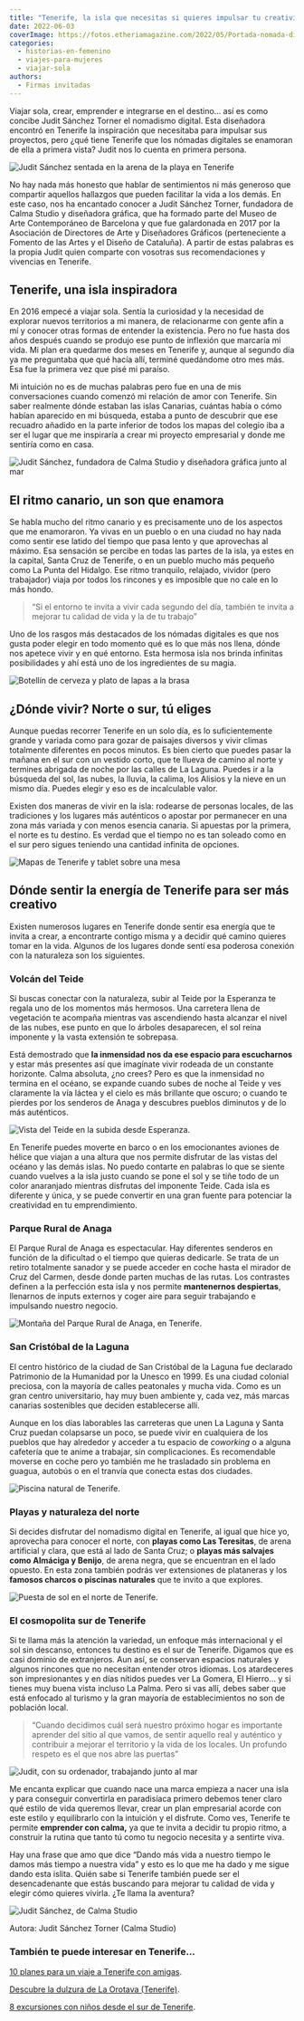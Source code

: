 ```yaml
---
title: "Tenerife, la isla que necesitas si quieres impulsar tu creatividad"
date: 2022-06-03
coverImage: https://fotos.etheriamagazine.com/2022/05/Portada-nomada-digital-tenerife.jpg
categories: 
  - historias-en-femenino
  - viajes-para-mujeres
  - viajar-sola
authors: 
  - Firmas invitadas
---
```


Viajar sola, crear, emprender e integrarse en el destino... así es como concibe Judit Sánchez Torner el nomadismo digital. Esta diseñadora encontró en Tenerife la inspiración que necesitaba para impulsar sus proyectos, pero ¿qué tiene Tenerife que los nómadas digitales se enamoran de ella a primera vista? Judit nos lo cuenta en primera persona.

![Judit Sánchez sentada en la arena de la playa en Tenerife](https://fotos.etheriamagazine.com/2022/05/Calma-studio-judit-sanchez.jpg "Judit Sánchez Torner en Tenerife. © Silvia Gil-Roldán")

No hay nada más honesto que hablar de sentimientos ni más generoso que compartir 
aquellos hallazgos que pueden facilitar la vida a los demás. En este caso, nos ha 
encantado conocer a Judit Sánchez Torner, fundadora de Calma Studio y diseñadora 
gráfica, que ha formado parte del Museo de Arte Contemporáneo de Barcelona y que fue 
galardonada en 2017 por la Asociación de Directores de Arte y Diseñadores Gráficos 
(perteneciente a Fomento de las Artes y el Diseño de Cataluña). A partir de estas 
palabras es la propia Judit quien comparte con vosotras sus recomendaciones y vivencias 
en Tenerife. 

## Tenerife, una isla inspiradora

En 2016 empecé a viajar sola. Sentía la curiosidad y la necesidad de explorar nuevos 
territorios a mi manera, de relacionarme con gente afín a mí y conocer otras formas de 
entender la existencia. Pero no fue hasta dos años después cuando se produjo ese punto 
de inflexión que marcaría mi vida. Mi plan era quedarme dos meses en Tenerife y, aunque 
al segundo día ya me preguntaba que qué hacía allí, terminé quedándome otro mes más. Esa 
fue la primera vez que pisé mi paraíso. 

Mi intuición no es de muchas palabras pero fue en una de mis conversaciones cuando 
comenzó mi relación de amor con Tenerife. Sin saber realmente dónde estaban las islas 
Canarias, cuántas había o cómo habían aparecido en mi búsqueda, estaba a punto de 
descubrir que ese recuadro añadido en la parte inferior de todos los mapas del colegio 
iba a ser el lugar que me inspiraría a crear mi proyecto empresarial y donde me sentiría 
como en casa. 

![Judit Sánchez, fundadora de Calma Studio y diseñadora gráfica junto al mar](https://fotos.etheriamagazine.com/2022/05/nomada-digital-tenerife.jpg "Judit, fundadora de Calma Studio y diseñadora gráfica. © Silvia Gil-Roldán")

## El ritmo canario, un son que enamora

Se habla mucho del ritmo canario y es precisamente uno de los aspectos que me 
enamoraron. Ya vivas en un pueblo o en una ciudad no hay nada como sentir ese latido del 
tiempo que pasa lento y que aprovechas al máximo. Esa sensación se percibe en todas las 
partes de la isla, ya estes en la capital, Santa Cruz de Tenerife, o en un pueblo mucho 
más pequeño como La Punta del Hidalgo. Ese ritmo tranquilo, relajado, vividor (pero 
trabajador) viaja por todos los rincones y es imposible que no cale en lo más hondo. 

> “Si el entorno te invita a vivir cada segundo del día, también te invita a mejorar tu 
> calidad de vida y la de tu trabajo” 

Uno de los rasgos más destacados de los nómadas digitales es que nos gusta poder elegir 
en todo momento qué es lo que más nos llena, dónde nos apetece vivir y en qué entorno. 
Esta hermosa isla nos brinda infinitas posibilidades y ahí está uno de los ingredientes 
de su magia. 

![Botellín de cerveza y plato de lapas a la brasa](https://fotos.etheriamagazine.com/2022/05/lapas-cerveza-canaria.jpg "Imposible no enamorarse de la gastronomía canaria. © Judit Sánchez")

## ¿Dónde vivir? Norte o sur, tú eliges

Aunque puedas recorrer Tenerife en un solo día, es lo suficientemente grande y variada 
como para gozar de paisajes diversos y vivir climas totalmente diferentes en pocos 
minutos. Es bien cierto que puedes pasar la mañana en el sur con un vestido corto, que 
te llueva de camino al norte y termines abrigada de noche por las calles de La Laguna. 
Puedes ir a la búsqueda del sol, las nubes, la lluvia, la calima, los Alisios y la nieve 
en un mismo día. Puedes elegir y eso es de incalculable valor. 

Existen dos maneras de vivir en la isla: rodearse de personas locales, de las 
tradiciones y los lugares más auténticos o apostar por permanecer en una zona más 
variada y con menos esencia canaria. Si apuestas por la primera, el norte es tu destino. 
Es verdad que el tiempo no es tan soleado como en el sur pero sigues teniendo una 
cantidad infinita de opciones. 

![Mapas de Tenerife y tablet sobre una mesa](https://fotos.etheriamagazine.com/2022/05/mapa-tenerife.jpg "El nomadismo digital permite el conocimiento profundo de los destinos donde se vive. © Judit Sánchez")

## Dónde sentir la energía de Tenerife para ser más creativo

Existen numerosos lugares en Tenerife donde sentir esa energía que te invita a crear, a 
encontrarte contigo misma y a decidir qué camino quieres tomar en la vida. Algunos de 
los lugares donde sentí esa poderosa conexión con la naturaleza son los siguientes. 

### Volcán del Teide

Si buscas conectar con la naturaleza, subir al Teide por la Esperanza te regala uno de 
los momentos más hermosos. Una carretera llena de vegetación te acompaña mientras vas 
ascendiendo hasta alcanzar el nivel de las nubes, ese punto en que lo árboles 
desaparecen, el sol reina imponente y la vasta extensión te sobrepasa. 

Está demostrado que **la inmensidad nos da ese espacio para escucharnos** y estar más 
presentes así que imagínate vivir rodeada de un constante horizonte. Calma absoluta, ¿no 
crees? Pero es que la inmensidad no termina en el océano, se expande cuando subes de 
noche al Teide y ves claramente la vía láctea y el cielo es más brillante que oscuro; o 
cuando te pierdes por los senderos de Anaga y descubres pueblos diminutos y de lo más 
auténticos. 

![Vista del Teide en la subida desde Esperanza.](https://fotos.etheriamagazine.com/2022/05/Teide-tenerife.jpg "Vista de El Teide en la subida desde Esperanza. © Judit Sánchez")

En Tenerife puedes moverte en barco o en los emocionantes aviones de hélice que viajan a 
una altura que nos permite disfrutar de las vistas del océano y las demás islas. No 
puedo contarte en palabras lo que se siente cuando vuelves a la isla justo cuando se 
pone el sol y se tiñe todo de un color anaranjado mientras disfrutas del imponente 
Teide. Cada isla es diferente y única, y se puede convertir en una gran fuente para 
potenciar la creatividad en tu emprendimiento. 

### Parque Rural de Anaga

El Parque Rural de Anaga es espectacular. Hay diferentes senderos en función de la 
dificultad o el tiempo que quieras dedicarle. Se trata de un retiro totalmente sanador y 
se puede acceder en coche hasta el mirador de Cruz del Carmen, desde donde parten muchas 
de las rutas. Los contrastes definen a la perfección esta isla y nos permite 
**mantenernos despiertas**, llenarnos de inputs externos y coger aire para seguir 
trabajando e impulsando nuestro negocio. 

![Montaña del Parque Rural de Anaga, en Tenerife.](https://fotos.etheriamagazine.com/2022/05/parque-rural-anaga-tenerife.jpg "Parque Rural de Anaga, en Tenerife. © Judit Sánchez")

### San Cristóbal de la Laguna

El centro histórico de la ciudad de San Cristóbal de la Laguna fue declarado Patrimonio 
de la Humanidad por la Unesco en 1999. Es una ciudad colonial preciosa, con la mayoría 
de calles peatonales y mucha vida. Como es un gran centro universitario, hay muy buen 
ambiente y, cada vez, más marcas canarias sostenibles que deciden establecerse allí. 

Aunque en los días laborables las carreteras que unen La Laguna y Santa Cruz puedan 
colapsarse un poco, se puede vivir en cualquiera de los pueblos que hay alrededor y 
acceder a tu espacio de _coworking_ o a alguna cafetería que te anime a trabajar, sin 
complicaciones. Es recomendable moverse en coche pero yo también me he trasladado sin 
problema en guagua, autobús o en el tranvía que conecta estas dos ciudades. 

![Piscina natural de Tenerife.](https://fotos.etheriamagazine.com/2022/05/piscinas-naturales-tenerife.jpg "Piscina natural de Tenerife. © Judit Sánchez")

### Playas y naturaleza del norte

Si decides disfrutar del nomadismo digital en Tenerife, al igual que hice yo, aprovecha 
para conocer el norte, con **playas como Las Teresitas**, de arena artificial y clara, 
que está al lado de Santa Cruz; o **playas más salvajes como Almáciga y Benijo**, de 
arena negra, que se encuentran en el lado opuesto. En esta zona también podrás ver 
extensiones de plataneras y los **famosos charcos o piscinas naturales** que te invito a 
que explores. 

![Puesta de sol en el norte de Tenerife.](https://fotos.etheriamagazine.com/2022/05/puesta-sol-tenerife-norte.jpg "Puesta de sol en el norte de Tenerife. © Judit Sánchez")

### El cosmopolita sur de Tenerife

Si te llama más la atención la variedad, un enfoque más internacional y el sol sin 
descanso, entonces tu destino es el sur de Tenerife. Digamos que es casi dominio de 
extranjeros. Aun así, se conservan espacios naturales y algunos rincones que no 
necesitan entender otros idiomas. Los atardeceres son impresionantes y en días nítidos 
puedes ver La Gomera, El Hierro... y si tienes muy buena vista incluso La Palma. Pero si 
vas allí, debes saber que está enfocado al turismo y la gran mayoría de establecimientos 
no son de población local. 

> “Cuando decidimos cuál será nuestro próximo hogar es importante aprender del sitio al 
> que vamos, de sentir aquello real y auténtico y contribuir a mejorar el territorio y la 
> vida de los locales. Un profundo respeto es el que nos abre las puertas” 

![Judit, con su ordenador, trabajando junto al mar](https://fotos.etheriamagazine.com/2022/05/Portada-nomada-digital-tenerife.jpg "La creatividad también depende del lugar donde trabajes. © Silvia Gil-Roldán")

Me encanta explicar que cuando nace una marca empieza a nacer una isla y para conseguir 
convertirla en paradisíaca primero debemos tener claro qué estilo de vida queremos 
llevar, crear un plan empresarial acorde con este estilo y equilibrarlo con la intuición 
y el disfrute. Como ves, Tenerife te permite **emprender con calma,** ya que te invita a 
decidir tu propio ritmo, a construir la rutina que tanto tú como tu negocio necesita y a 
sentirte viva. 

Hay una frase que amo que dice “Dando más vida a nuestro tiempo le damos más tiempo a 
nuestra vida” y esto es lo que me ha dado y me sigue dando esta islita. Quién sabe si 
Tenerife también puede ser el desencadenante que estás buscando para mejorar tu calidad 
de vida y elegir cómo quieres vivirla. ¿Te llama la aventura? 

![Judit Sánchez, de Calma Studio](https://fotos.etheriamagazine.com/2022/05/Judit-Sanchez-Calma-Studio.jpg)

Autora: Judit Sánchez Torner (Calma Studio) 

### También te puede interesar en Tenerife...

[10 planes para un viaje a Tenerife con 
amigas](https://etheriamagazine.com/2021/05/17/viaje-a-tenerife-con-amigas-que-hacer-excursiones/). 

[Descubre la dulzura de La Orotava 
(Tenerife)](https://etheriamagazine.com/2020/06/20/viajes-por-espana-que-ver-y-hacer-en-2-dias-en-la-orotava/). 

[8 excursiones con niños desde el sur de 
Tenerife](https://etheriamagazine.com/2020/03/06/excursiones-en-familia-desde-el-sur-de-tenerife-con-ninos/).
